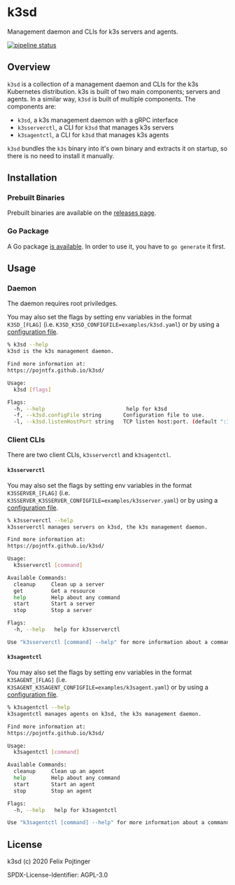 # k3sd

Management daemon and CLIs for k3s servers and agents.

[![pipeline status](https://gitlab.com/pojntfx/k3sd/badges/master/pipeline.svg)](https://gitlab.com/pojntfx/k3sd/commits/master)

## Overview

`k3sd` is a collection of a management daemon and CLIs for the k3s Kubernetes distribution. k3s is built of two main components; servers and agents. In a similar way, `k3sd` is built of multiple components. The components are:

- `k3sd`, a k3s management daemon with a gRPC interface
- `k3sserverctl`, a CLI for `k3sd` that manages k3s servers
- `k3sagentctl`, a CLI for `k3sd` that manages k3s agents

`k3sd` bundles the `k3s` binary into it's own binary and extracts it on startup, so there is no need to install it manually.

## Installation

### Prebuilt Binaries

Prebuilt binaries are available on the [releases page](https://github.com/pojntfx/k3sd/releases/latest).

### Go Package

A Go package [is available](https://godoc.org/github.com/pojntfx/k3sd). In order to use it, you have to `go generate` it first.

## Usage

### Daemon

The daemon requires root priviledges.

You may also set the flags by setting env variables in the format `K3SD_[FLAG]` (i.e. `K3SD_K3SD_CONFIGFILE=examples/k3sd.yaml`) or by using a [configuration file](examples/k3sd.yaml).

```bash
% k3sd --help
k3sd is the k3s management daemon.

Find more information at:
https://pojntfx.github.io/k3sd/

Usage:
  k3sd [flags]

Flags:
  -h, --help                          help for k3sd
  -f, --k3sd.configFile string       Configuration file to use.
  -l, --k3sd.listenHostPort string   TCP listen host:port. (default ":1070")
```

### Client CLIs

There are two client CLIs, `k3sserverctl` and `k3sagentctl`.

#### `k3sserverctl`

You may also set the flags by setting env variables in the format `K3SSERVER_[FLAG]` (i.e. `K3SSERVER_K3SSERVER_CONFIGFILE=examples/k3sserver.yaml`) or by using a [configuration file](examples/k3sserver.yaml).

```bash
% k3sserverctl --help
k3sserverctl manages servers on k3sd, the k3s management daemon.

Find more information at:
https://pojntfx.github.io/k3sd/

Usage:
  k3sserverctl [command]

Available Commands:
  cleanup     Clean up a server
  get         Get a resource
  help        Help about any command
  start       Start a server
  stop        Stop a server

Flags:
  -h, --help   help for k3sserverctl

Use "k3sserverctl [command] --help" for more information about a command.
```

#### `k3sagentctl`

You may also set the flags by setting env variables in the format `K3SAGENT_[FLAG]` (i.e. `K3SAGENT_K3SAGENT_CONFIGFILE=examples/k3sagent.yaml`) or by using a [configuration file](examples/k3sagent.yaml).

```bash
% k3sagentctl --help
k3sagentctl manages agents on k3sd, the k3s management daemon.

Find more information at:
https://pojntfx.github.io/k3sd/

Usage:
  k3sagentctl [command]

Available Commands:
  cleanup     Clean up an agent
  help        Help about any command
  start       Start an agent
  stop        Stop an agent

Flags:
  -h, --help   help for k3sagentctl

Use "k3sagentctl [command] --help" for more information about a command.
```

## License

k3sd (c) 2020 Felix Pojtinger

SPDX-License-Identifier: AGPL-3.0
